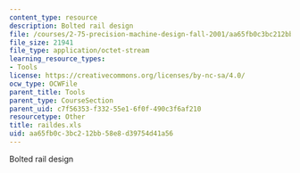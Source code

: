 ```yaml
---
content_type: resource
description: Bolted rail design
file: /courses/2-75-precision-machine-design-fall-2001/aa65fb0c3bc212bb58e8d39754d41a56_raildes.xls
file_size: 21941
file_type: application/octet-stream
learning_resource_types:
- Tools
license: https://creativecommons.org/licenses/by-nc-sa/4.0/
ocw_type: OCWFile
parent_title: Tools
parent_type: CourseSection
parent_uid: c7f56353-f332-55e1-6f0f-490c3f6af210
resourcetype: Other
title: raildes.xls
uid: aa65fb0c-3bc2-12bb-58e8-d39754d41a56
---
```

Bolted rail design
